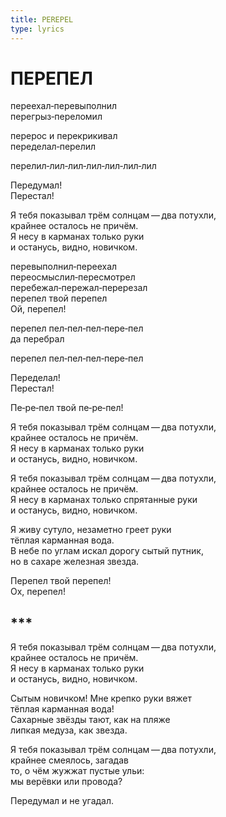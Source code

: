 ```yaml
---
title: PEREPEL
type: lyrics
---
```


<h1>ПЕРЕПЕЛ</h1>

<section>

переехал&#8208;перевыполнил\
перегрыз&#8208;переломил

перерос и&nbsp;перекрикивал\
переделал&#8208;перелил

перелил&#8208;лил&#8208;лил&#8208;лил&#8208;лил&#8208;лил&#8208;лил

Передумал!\
Перестал!

Я&nbsp;тебя показывал трём солнцам&thinsp;&mdash;&thinsp;два потухли,\
крайнее осталось не&nbsp;причём.\
Я&nbsp;несу в&nbsp;карманах только руки\
и&nbsp;останусь, видно, новичком.

перевыполнил&#8208;переехал\
переосмыслил&#8208;пересмотрел\
перебежал&#8208;пережал&#8208;перерезал\
перепел твой перепел\
Ой, перепел!

перепел пел&#8208;пел&#8208;пел&#8208;пере&#8208;пел\
да&nbsp;перебрал

перепел пел&#8208;пел&#8208;пел&#8208;пере&#8208;пел

Переделал!\
Перестал!

Пе&#8208;ре&#8208;пел твой пе&#8208;ре&#8208;пел!

Я&nbsp;тебя показывал трём солнцам&thinsp;&mdash;&thinsp;два потухли,\
крайнее осталось не&nbsp;причём.\
Я&nbsp;несу в&nbsp;карманах только руки\
и&nbsp;останусь, видно, новичком.

Я&nbsp;тебя показывал трём солнцам&thinsp;&mdash;&thinsp;два потухли,\
крайнее осталось не&nbsp;причём.\
Я&nbsp;несу в&nbsp;карманах только спрятанные руки\
и&nbsp;останусь, видно, новичком.

Я&nbsp;живу сутуло, незаметно греет руки\
тёплая карманная вода.\
В&nbsp;небе по&nbsp;углам искал дорогу сытый путник,\
но&nbsp;в&nbsp;сахаре железная звезда.

Перепел твой перепел!\
Ох, перепел!

<h2>***</h2>

Я&nbsp;тебя показывал трём солнцам&thinsp;&mdash;&thinsp;два потухли,\
крайнее осталось не&nbsp;причём.\
Я&nbsp;несу в&nbsp;карманах только руки\
и&nbsp;останусь, видно, новичком.

Сытым новичком! Мне крепко руки вяжет\
тёплая карманная вода!\
Сахарные звёзды тают, как на&nbsp;пляже\
липкая медуза, как звезда.

Я&nbsp;тебя показывал трём солнцам&thinsp;&mdash;&thinsp;два потухли,\
крайнее смеялось, загадав\
то, о&nbsp;чём жужжат пустые ульи:\
мы&nbsp;верёвки или провода?

Передумал и&nbsp;не&nbsp;угадал.

</section>
